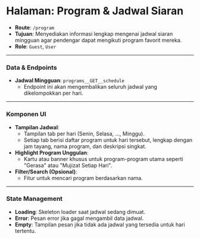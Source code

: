 # Halaman: Program & Jadwal Siaran

- **Route**: `/program`
- **Tujuan**: Menyediakan informasi lengkap mengenai jadwal siaran mingguan agar pendengar dapat mengikuti program favorit mereka.
- **Role**: `Guest`, `User`

---

### Data & Endpoints

- **Jadwal Mingguan**: `programs__GET__schedule`
  - Endpoint ini akan mengembalikan seluruh jadwal yang dikelompokkan per hari.

---

### Komponen UI

- **Tampilan Jadwal**:
  - Tampilan tab per hari (Senin, Selasa, ..., Minggu).
  - Setiap tab berisi daftar program untuk hari tersebut, lengkap dengan jam tayang, nama program, dan deskripsi singkat.
- **Highlight Program Unggulan**:
  - Kartu atau banner khusus untuk program-program utama seperti "Gerasa" atau "Mujizat Setiap Hari".
- **Filter/Search (Opsional)**:
  - Fitur untuk mencari program berdasarkan nama.

---

### State Management

- **Loading**: Skeleton loader saat jadwal sedang dimuat.
- **Error**: Pesan error jika gagal mengambil data jadwal.
- **Empty**: Tampilan pesan jika tidak ada jadwal yang tersedia untuk hari tertentu.
